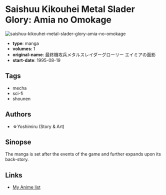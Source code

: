 # Saishuu Kikouhei Metal Slader Glory: Amia no Omokage

![saishuu-kikouhei-metal-slader-glory-amia-no-omokage](https://cdn.myanimelist.net/images/manga/1/151833.jpg)

-   **type**: manga
-   **volumes**: 1
-   **original-name**: 最終機攻兵メタルスレイダーグローリー エイミアの面影
-   **start-date**: 1995-08-19

## Tags

-   mecha
-   sci-fi
-   shounen

## Authors

-   ☆Yoshimiru (Story & Art)

## Sinopse

The manga is set after the events of the game and further expands upon its back-story.

## Links

-   [My Anime list](https://myanimelist.net/manga/87371/Saishuu_Kikouhei_Metal_Slader_Glory__Amia_no_Omokage)
